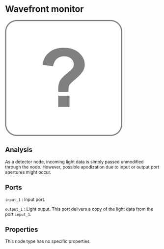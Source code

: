 # Wavefront monitor

![Wavefront monitor icon](../images/icons/node_unknown.svg)

## Analysis

As a detector node, incoming light data is simply passed unmodified through the node. However, possible apodization due to input or output port apertures might occur.

## Ports

`input_1`
: Input port.

`output_1`
: Light ouput. This port delivers a copy of the light data from the port `input_1`.

## Properties

This node type has no specific properties.
